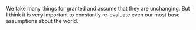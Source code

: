 We take many things for granted and assume that they are unchanging. But I think it is very important to constantly re-evaluate even our most base assumptions about the world.